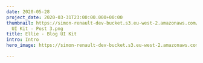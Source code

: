 ```yaml
---
date: 2020-05-28
project_date: 2020-03-31T23:00:00.000+00:00
thumbnail: https://simon-renault-dev-bucket.s3.eu-west-2.amazonaws.com/anna-portfolio/Ellie
  UI Kit - Post 3.png
title: Ellie - Blog UI Kit
intro: Intro
hero_image: https://simon-renault-dev-bucket.s3.eu-west-2.amazonaws.com/anna-portfolio/habit.jpg

---
```

 